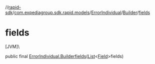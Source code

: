 //[rapid-sdk](../../../../index.md)/[com.expediagroup.sdk.rapid.models](../../index.md)/[ErrorIndividual](../index.md)/[Builder](index.md)/[fields](fields.md)

# fields

[JVM]\

public final [ErrorIndividual.Builder](index.md)[fields](fields.md)([List](https://docs.oracle.com/javase/8/docs/api/java/util/List.html)&lt;[Field](../../-field/index.md)&gt;fields)
